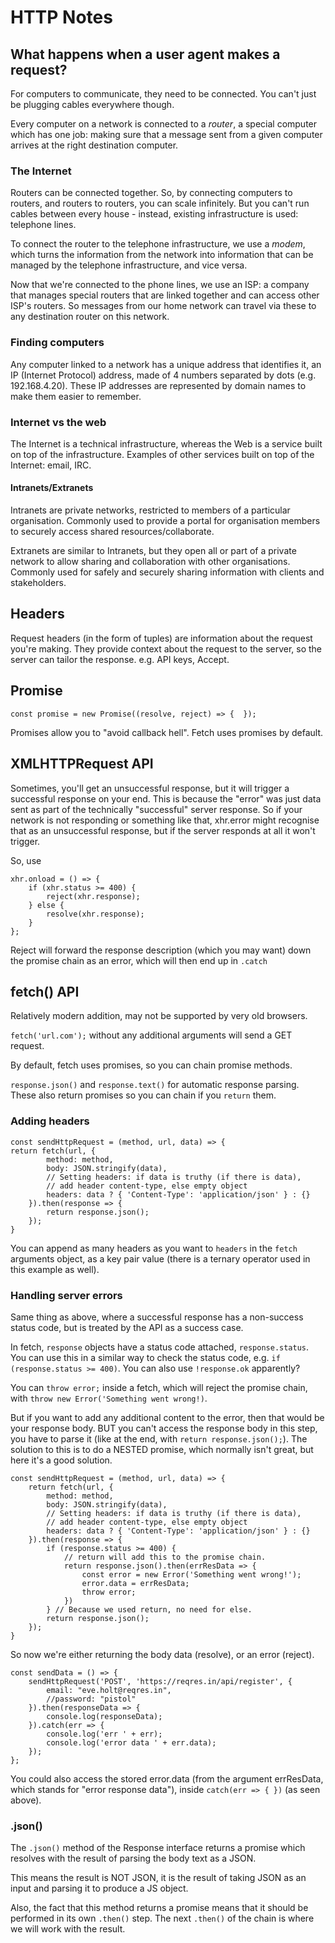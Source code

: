 # HTTP Notes

## What happens when a user agent makes a request?
For computers to communicate, they need to be connected. You can't just be plugging cables everywhere though.

Every computer on a network is connected to a *router*, a special computer which has one job: making sure that a message sent from a given computer arrives at the right destination computer.

### The Internet

Routers can be connected together. So, by connecting computers to routers, and routers to routers, you can scale infinitely. But you can't run cables between every house - instead, existing infrastructure is used: telephone lines.

To connect the router to the telephone infrastructure, we use a *modem*, which turns the information from the network into information that can be managed by the telephone infrastructure, and vice versa.

Now that we're connected to the phone lines, we use an ISP: a company that manages special routers that are linked together and can access other ISP's routers. So messages from our home network can travel via these to any destination router on this network.

### Finding computers

Any computer linked to a network has a unique address that identifies it, an IP (Internet Protocol) address, made of 4 numbers separated by dots (e.g. 192.168.4.20). These IP addresses are represented by domain names to make them easier to remember.

### Internet vs the web

The Internet is a technical infrastructure, whereas the Web is a service built on top of the infrastructure. Examples of other services built on top of the Internet: email, IRC.

#### Intranets/Extranets

Intranets are private networks, restricted to members of a particular organisation. Commonly used to provide a portal for organisation members to securely access shared resources/collaborate.

Extranets are similar to Intranets, but they open all or part of a private network to allow sharing and collaboration with other organisations. Commonly used for safely and securely sharing information with clients and stakeholders.

## Headers

Request headers (in the form of tuples) are information about the request you're making. They provide context about the request to the server, so the server can tailor the response.
e.g. API keys, Accept.

## Promise

    const promise = new Promise((resolve, reject) => {  });

Promises allow you to "avoid callback hell". Fetch uses promises by default.

## XMLHTTPRequest API

Sometimes, you'll get an unsuccessful response, but it will trigger a successful response on your end. This is because the "error" was just data sent as part of the technically "successful" server response. So if your network is not responding or something like that, xhr.error might recognise that as an unsuccessful response, but if the server responds at all it won't trigger.

So, use 

    xhr.onload = () => {
        if (xhr.status >= 400) {
            reject(xhr.response);
        } else {
            resolve(xhr.response);
        }
    };

Reject will forward the response description (which you may want) down the promise chain as an error, which will then end up in `.catch`

## fetch() API

Relatively modern addition, may not be supported by very old browsers. 

`fetch('url.com');` without any additional arguments will send a GET request.

By default, fetch uses promises, so you can chain promise methods.

`response.json()` and `response.text()` for automatic response parsing. These also return promises so you can chain if you `return` them.

### Adding headers

    const sendHttpRequest = (method, url, data) => {
    return fetch(url, {
            method: method,
            body: JSON.stringify(data),
            // Setting headers: if data is truthy (if there is data),
            // add header content-type, else empty object
            headers: data ? { 'Content-Type': 'application/json' } : {}
        }).then(response => {
            return response.json();
        });
    }

You can append as many headers as you want to `headers` in the `fetch` arguments object, as a key pair value (there is a ternary operator used in this example as well).

### Handling server errors

Same thing as above, where a successful response has a non-success status code, but is treated by the API as a success case.

In fetch, `response` objects have a status code attached, `response.status`. You can use this in a similar way to check the status code, e.g. `if (response.status >= 400)`. You can also use `!response.ok` apparently?

You can `throw error;` inside a fetch, which will reject the promise chain, with `throw new Error('Something went wrong!)`.

But if you want to add any additional content to the error, then that would be your response body. BUT you can't access the response body in this step, you have to parse it (like at the end, with `return response.json();`). The solution to this is to do a NESTED promise, which normally isn't great, but here it's a good solution.

    const sendHttpRequest = (method, url, data) => {
        return fetch(url, {
            method: method,
            body: JSON.stringify(data),
            // Setting headers: if data is truthy (if there is data),
            // add header content-type, else empty object
            headers: data ? { 'Content-Type': 'application/json' } : {}
        }).then(response => {
            if (response.status >= 400) { 
                // return will add this to the promise chain.
                return response.json().then(errResData => {
                    const error = new Error('Something went wrong!');
                    error.data = errResData;
                    throw error;
                })
            } // Because we used return, no need for else.
            return response.json();
        });
    }

So now we're either returning the body data (resolve), or an error (reject). 

    const sendData = () => {
        sendHttpRequest('POST', 'https://reqres.in/api/register', {
            email: "eve.holt@reqres.in",
            //password: "pistol"
        }).then(responseData => {
            console.log(responseData);
        }).catch(err => {
            console.log('err ' + err);
            console.log('error data ' + err.data);
        });
    };

You could also access the stored error.data (from the argument errResData, which stands for "error response data"), inside `catch(err => { })` (as seen above).

### .json()
The `.json()` method of the Response interface returns a promise which resolves with the result of parsing the body text as a JSON.

This means the result is NOT JSON, it is the result of taking JSON as an input and parsing it to produce a JS object.

Also, the fact that this method returns a promise means that it should be performed in its own `.then()` step. The next `.then()` of the chain is where we will work with the result.